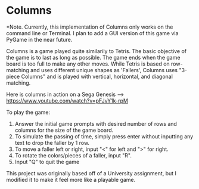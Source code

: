 # Columns

*Note. Currently, this implementation of Columns only works on the command line or Terminal. I plan to add a GUI version of this game via PyGame in the near future.

Columns is a game played quite similarily to Tetris. The basic objective of the game is to last as long as possible. The game ends when the game board is too full to make any other moves. While Tetris is based on row-matching and uses different unique shapes as 'Fallers', Columns uses "3-piece Columns" and is played with vertical, horizontal, and diagonal matching. 

Here is columns in action on a Sega Genesis --> https://www.youtube.com/watch?v=pFJvY1k-rpM

To play the game:
  1. Answer the initial game prompts with desired number of rows and columns for the size of the game board. 
  2. To simulate the passing of time, simply press enter without inputting any text to drop the faller by 1 row. 
  3. To move a faller left or right, input "<" for left and ">" for right. 
  4. To rotate the colors/pieces of a faller, input "R". 
  5. Input "Q" to quit the game
  
This project was originally based off of a University assignment, but I modified it to make it feel more like a playable game.  
